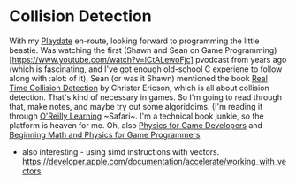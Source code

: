 # Collision Detection

With my [Playdate](https://play.date) en-route, looking forward to programming
the little beastie.  Was watching the first (Shawn and Sean on Game Programming)[https://www.youtube.com/watch?v=lCtALewoFjc]
pvodcast from years ago (which is fascinating, and I've got enough old-school C
experiene to follow along with :alot: of it), Sean (or was it Shawn) mentioned
the book [Real Time Collision Detection](https://realtimecollisiondetection.net) by Christer Ericson, which is all about collision detection.  That's kind of necessary
in games.  So I'm going to read through that, make notes, and maybe try
out some algoriddims.  (I'm reading it through [O'Reilly Learning](https://www.oreilly.com) ~Safari~.  I'm a technical book junkie, so the platform is heaven for me.
Oh, also [Physics for Game Developers](https://www.oreilly.com/library/view/physics-for-game/9781449361037/) and [Beginning Math and Physics for Game Programmers](https://www.oreilly.com/library/view/beginning-math-and/0735713901/)

* also interesting - using simd instructions with vectors. https://developer.apple.com/documentation/accelerate/working_with_vectors





